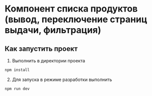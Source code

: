 # Компонент списка продуктов (вывод, переключение страниц выдачи, фильтрация) 

## Как запустить проект

1. Выполнить в директории проекта

```bash
npm install
```

2. Для запуска в режиме разработки выполнить

```bash
npm run dev
```
